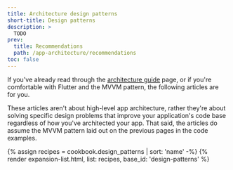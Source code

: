 ```yaml
---
title: Architecture design patterns
short-title: Design patterns
description: >
  TODO
prev:
  title: Recommendations
  path: /app-architecture/recommendations
toc: false
---
```


If you've already read through the [architecture guide][] page,
or if you're comfortable with Flutter and the MVVM pattern,
the following articles are for you.

These articles aren't about high-level app architecture,
rather they're about solving specific design problems that improve your 
application's code base regardless of how you've architected your app.
That said, the articles do assume the MVVM pattern laid out on the 
previous pages in the code examples.

{% assign recipes = cookbook.design_patterns | sort: 'name' -%}
{% render expansion-list.html, list: recipes, base_id: 'design-patterns' %}

[architecture guide]: /app-architecture/guide
